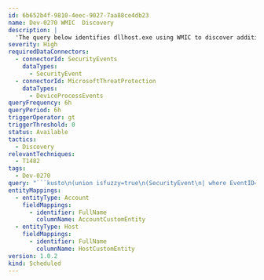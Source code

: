 ```yaml
---
id: 6b652b4f-9810-4eec-9027-7aa88ce4db23
name: Dev-0270 WMIC  Discovery
description: |
  'The query below identifies dllhost.exe using WMIC to discover additional hosts and associated domains in the environment.'
severity: High
requiredDataConnectors:
  - connectorId: SecurityEvents
    dataTypes:
      - SecurityEvent
  - connectorId: MicrosoftThreatProtection
    dataTypes:
      - DeviceProcessEvents
queryFrequency: 6h
queryPeriod: 6h
triggerOperator: gt
triggerThreshold: 0
status: Available
tactics:
  - Discovery
relevantTechniques:
  - T1482
tags:
  - Dev-0270
query: "```kusto\n(union isfuzzy=true\n(SecurityEvent\n| where EventID==4688\n| where CommandLine has \"wmic computersystem get domain\" and ParentProcessName has \"dllhost.exe\"\n| project TimeGenerated, HostCustomEntity = Computer, AccountCustomEntity = Account, AccountDomain, ProcessName, ProcessNameFullPath = NewProcessName, EventID, Activity, CommandLine, EventSourceName, Type\n),\n(DeviceProcessEvents \n| where ProcessCommandLine has \"wmic computersystem get domain\" and InitiatingProcessFileName =~ \"dllhost.exe\" and InitiatingProcessCommandLine has \"dllhost.exe\"\n| extend timestamp = TimeGenerated, AccountCustomEntity =  InitiatingProcessAccountName, HostCustomEntity = DeviceName\n)\n)\n```"
entityMappings:
  - entityType: Account
    fieldMappings:
      - identifier: FullName
        columnName: AccountCustomEntity
  - entityType: Host
    fieldMappings:
      - identifier: FullName
        columnName: HostCustomEntity
version: 1.0.2
kind: Scheduled
---
```


